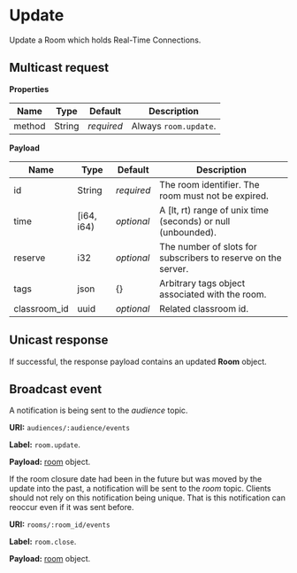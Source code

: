 # Update

Update a Room which holds Real-Time Connections.

## Multicast request

**Properties**

Name             | Type   | Default    | Description
---------------- | ------ | ---------- | ------------------
method           | String | _required_ | Always `room.update`.

**Payload**

Name         | Type       | Default    | Description
------------ | ---------- | ---------- | ------------------
id           | String     | _required_ | The room identifier. The room must not be expired.
time         | [i64, i64) | _optional_ | A [lt, rt) range of unix time (seconds) or null (unbounded).
reserve      | i32        | _optional_ | The number of slots for subscribers to reserve on the server.
tags         | json       | {}         | Arbitrary tags object associated with the room.
classroom_id | uuid       | _optional_ | Related classroom id.


## Unicast response

If successful, the response payload contains an updated **Room** object.

## Broadcast event

A notification is being sent to the _audience_ topic.

**URI:** `audiences/:audience/events`

**Label:** `room.update`.

**Payload:** [room](../room.md#properties) object.

If the room closure date had been in the future but was moved by the update into the past, a notification will be sent to the _room_ topic.
Clients should not rely on this notification being unique.
That is this notification can reoccur even if it was sent before.

**URI:** `rooms/:room_id/events`

**Label:** `room.close`.

**Payload:** [room](../room.md#properties) object.
